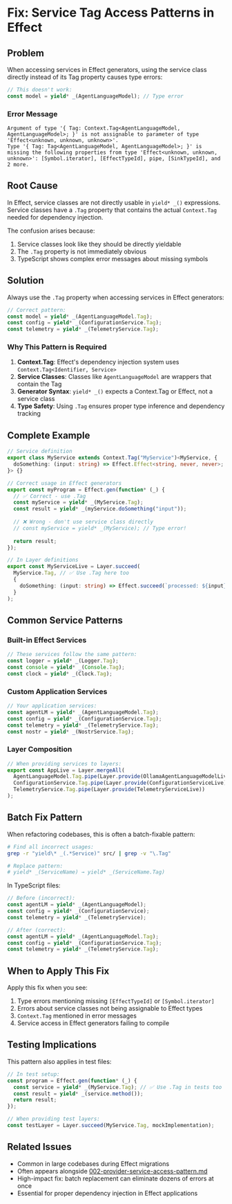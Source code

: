 # Fix: Service Tag Access Patterns in Effect

## Problem

When accessing services in Effect generators, using the service class directly instead of its Tag property causes type errors:

```typescript
// This doesn't work:
const model = yield* _(AgentLanguageModel); // Type error
```

### Error Message
```
Argument of type '{ Tag: Context.Tag<AgentLanguageModel, AgentLanguageModel>; }' is not assignable to parameter of type 'Effect<unknown, unknown, unknown>'.
Type '{ Tag: Tag<AgentLanguageModel, AgentLanguageModel>; }' is missing the following properties from type 'Effect<unknown, unknown, unknown>': [Symbol.iterator], [EffectTypeId], pipe, [SinkTypeId], and 2 more.
```

## Root Cause

In Effect, service classes are not directly usable in `yield* _()` expressions. Service classes have a `.Tag` property that contains the actual `Context.Tag` needed for dependency injection.

The confusion arises because:
1. Service classes look like they should be directly yieldable
2. The `.Tag` property is not immediately obvious
3. TypeScript shows complex error messages about missing symbols

## Solution

Always use the `.Tag` property when accessing services in Effect generators:

```typescript
// Correct pattern:
const model = yield* _(AgentLanguageModel.Tag);
const config = yield* _(ConfigurationService.Tag);  
const telemetry = yield* _(TelemetryService.Tag);
```

### Why This Pattern is Required

1. **Context.Tag**: Effect's dependency injection system uses `Context.Tag<Identifier, Service>`
2. **Service Classes**: Classes like `AgentLanguageModel` are wrappers that contain the Tag
3. **Generator Syntax**: `yield* _()` expects a Context.Tag or Effect, not a service class
4. **Type Safety**: Using `.Tag` ensures proper type inference and dependency tracking

## Complete Example

```typescript
// Service definition
export class MyService extends Context.Tag("MyService")<MyService, {
  doSomething: (input: string) => Effect.Effect<string, never, never>;
}> {}

// Correct usage in Effect generators
export const myProgram = Effect.gen(function* (_) {
  // ✅ Correct - use .Tag
  const myService = yield* _(MyService.Tag);
  const result = yield* _(myService.doSomething("input"));
  
  // ❌ Wrong - don't use service class directly
  // const myService = yield* _(MyService); // Type error!
  
  return result;
});

// In Layer definitions
export const MyServiceLive = Layer.succeed(
  MyService.Tag, // ✅ Use .Tag here too
  {
    doSomething: (input: string) => Effect.succeed(`processed: ${input}`)
  }
);
```

## Common Service Patterns

### Built-in Effect Services
```typescript
// These services follow the same pattern:
const logger = yield* _(Logger.Tag);
const console = yield* _(Console.Tag);
const clock = yield* _(Clock.Tag);
```

### Custom Application Services  
```typescript
// Your application services:
const agentLM = yield* _(AgentLanguageModel.Tag);
const config = yield* _(ConfigurationService.Tag);
const telemetry = yield* _(TelemetryService.Tag);
const nostr = yield* _(NostrService.Tag);
```

### Layer Composition
```typescript
// When providing services to layers:
export const AppLive = Layer.mergeAll(
  AgentLanguageModel.Tag.pipe(Layer.provide(OllamaAgentLanguageModelLive)),
  ConfigurationService.Tag.pipe(Layer.provide(ConfigurationServiceLive)),
  TelemetryService.Tag.pipe(Layer.provide(TelemetryServiceLive))
);
```

## Batch Fix Pattern

When refactoring codebases, this is often a batch-fixable pattern:

```bash
# Find all incorrect usages:
grep -r "yield\* _(.*Service)" src/ | grep -v "\.Tag"

# Replace pattern:
# yield* _(ServiceName) → yield* _(ServiceName.Tag)
```

In TypeScript files:
```typescript
// Before (incorrect):
const agentLM = yield* _(AgentLanguageModel);
const config = yield* _(ConfigurationService);
const telemetry = yield* _(TelemetryService);

// After (correct):  
const agentLM = yield* _(AgentLanguageModel.Tag);
const config = yield* _(ConfigurationService.Tag);
const telemetry = yield* _(TelemetryService.Tag);
```

## When to Apply This Fix

Apply this fix when you see:
1. Type errors mentioning missing `[EffectTypeId]` or `[Symbol.iterator]`
2. Errors about service classes not being assignable to Effect types
3. `Context.Tag` mentioned in error messages
4. Service access in Effect generators failing to compile

## Testing Implications

This pattern also applies in test files:

```typescript
// In test setup:
const program = Effect.gen(function* (_) {
  const service = yield* _(MyService.Tag); // ✅ Use .Tag in tests too
  const result = yield* _(service.method());
  return result;
});

// When providing test layers:
const testLayer = Layer.succeed(MyService.Tag, mockImplementation);
```

## Related Issues

- Common in large codebases during Effect migrations
- Often appears alongside [002-provider-service-access-pattern.md](./002-provider-service-access-pattern.md)
- High-impact fix: batch replacement can eliminate dozens of errors at once
- Essential for proper dependency injection in Effect applications
